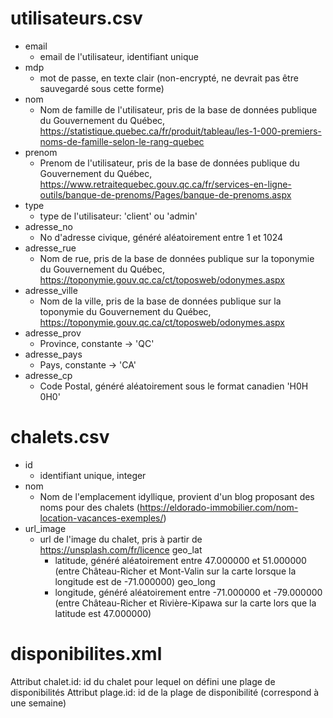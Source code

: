 # utilisateurs.csv
- email
  - email de l'utilisateur, identifiant unique
- mdp
  - mot de passe, en texte clair (non-encrypté, ne devrait pas être sauvegardé sous cette forme)
- nom
  - Nom de famille de l'utilisateur, pris de la base de données publique du Gouvernement du Québec, https://statistique.quebec.ca/fr/produit/tableau/les-1-000-premiers-noms-de-famille-selon-le-rang-quebec
- prenom
  - Prenom de l'utilisateur, pris de la base de données publique du Gouvernement du Québec, https://www.retraitequebec.gouv.qc.ca/fr/services-en-ligne-outils/banque-de-prenoms/Pages/banque-de-prenoms.aspx
- type
  - type de l'utilisateur: 'client' ou 'admin'
- adresse_no
  - No d'adresse civique, généré aléatoirement entre 1 et 1024
- adresse_rue
  - Nom de rue, pris de la base de données publique sur la toponymie du Gouvernement du Québec, https://toponymie.gouv.qc.ca/ct/toposweb/odonymes.aspx
- adresse_ville
  - Nom de la ville, pris de la base de données publique sur la toponymie du Gouvernement du Québec, https://toponymie.gouv.qc.ca/ct/toposweb/odonymes.aspx
- adresse_prov
  - Province, constante -> 'QC'
- adresse_pays
  - Pays, constante -> 'CA'
- adresse_cp
  - Code Postal, généré aléatoirement sous le format canadien 'H0H 0H0' 
# chalets.csv
- id
  - identifiant unique, integer  
- nom
  - Nom de l'emplacement idyllique, provient d'un blog proposant des noms pour des chalets (https://eldorado-immobilier.com/nom-location-vacances-exemples/)
- url_image
  - url de l'image du chalet, pris à partir de https://unsplash.com/fr/licence
geo_lat
    - latitude, généré aléatoirement entre 47.000000 et 51.000000 (entre Château-Richer et Mont-Valin sur la carte lorsque la longitude est de -71.000000) 
geo_long
    - longitude, généré aléatoirement entre -71.000000 et -79.000000 (entre Château-Richer et Rivière-Kipawa sur la carte lors que la latitude est 47.000000)
# disponibilites.xml
Attribut chalet.id: id du chalet pour lequel on défini une plage de disponibilités
Attribut plage.id: id de la plage de disponibilité (correspond à une semaine)